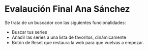 

# Evalaución Final Ana Sánchez

Se trata de un buscador con las siguientes funcionalidades:

 - Buscar tus series 
 - Añadir las series a una lista de favoritos, dinámicamente
 - Botón de Reset que restaura la web para que vuelvas a empezar.